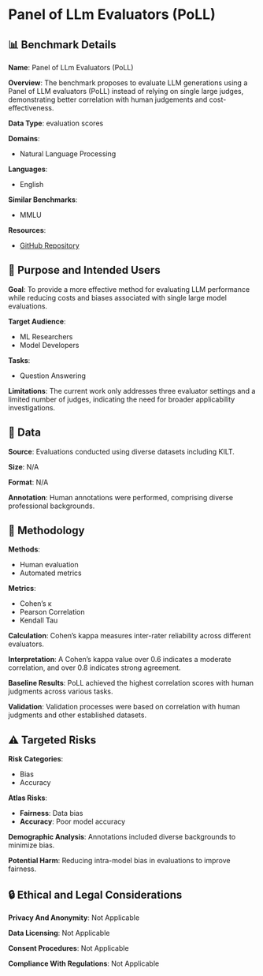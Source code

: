 # Panel of LLm Evaluators (PoLL)

## 📊 Benchmark Details

**Name**: Panel of LLm Evaluators (PoLL)

**Overview**: The benchmark proposes to evaluate LLM generations using a Panel of LLM evaluators (PoLL) instead of relying on single large judges, demonstrating better correlation with human judgements and cost-effectiveness.

**Data Type**: evaluation scores

**Domains**:
- Natural Language Processing

**Languages**:
- English

**Similar Benchmarks**:
- MMLU

**Resources**:
- [GitHub Repository](https://github.com/lm-sys/arena-hard)

## 🎯 Purpose and Intended Users

**Goal**: To provide a more effective method for evaluating LLM performance while reducing costs and biases associated with single large model evaluations.

**Target Audience**:
- ML Researchers
- Model Developers

**Tasks**:
- Question Answering

**Limitations**: The current work only addresses three evaluator settings and a limited number of judges, indicating the need for broader applicability investigations.

## 💾 Data

**Source**: Evaluations conducted using diverse datasets including KILT.

**Size**: N/A

**Format**: N/A

**Annotation**: Human annotations were performed, comprising diverse professional backgrounds.

## 🔬 Methodology

**Methods**:
- Human evaluation
- Automated metrics

**Metrics**:
- Cohen’s κ
- Pearson Correlation
- Kendall Tau

**Calculation**: Cohen’s kappa measures inter-rater reliability across different evaluators.

**Interpretation**: A Cohen’s kappa value over 0.6 indicates a moderate correlation, and over 0.8 indicates strong agreement.

**Baseline Results**: PoLL achieved the highest correlation scores with human judgments across various tasks.

**Validation**: Validation processes were based on correlation with human judgments and other established datasets.

## ⚠️ Targeted Risks

**Risk Categories**:
- Bias
- Accuracy

**Atlas Risks**:
- **Fairness**: Data bias
- **Accuracy**: Poor model accuracy

**Demographic Analysis**: Annotations included diverse backgrounds to minimize bias.

**Potential Harm**: Reducing intra-model bias in evaluations to improve fairness.

## 🔒 Ethical and Legal Considerations

**Privacy And Anonymity**: Not Applicable

**Data Licensing**: Not Applicable

**Consent Procedures**: Not Applicable

**Compliance With Regulations**: Not Applicable
